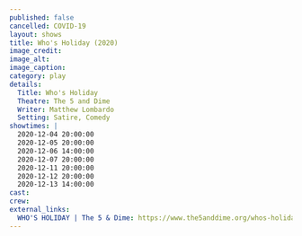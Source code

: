 ```yaml
---
published: false
cancelled: COVID-19
layout: shows
title: Who's Holiday (2020)
image_credit: 
image_alt:
image_caption:
category: play
details:
  Title: Who's Holiday
  Theatre: The 5 and Dime
  Writer: Matthew Lombardo
  Setting: Satire, Comedy
showtimes: |
  2020-12-04 20:00:00
  2020-12-05 20:00:00
  2020-12-06 14:00:00
  2020-12-07 20:00:00
  2020-12-11 20:00:00
  2020-12-12 20:00:00
  2020-12-13 14:00:00
cast:
crew:
external_links:
  WHO'S HOLIDAY | The 5 & Dime: https://www.the5anddime.org/whos-holiday
---
```

